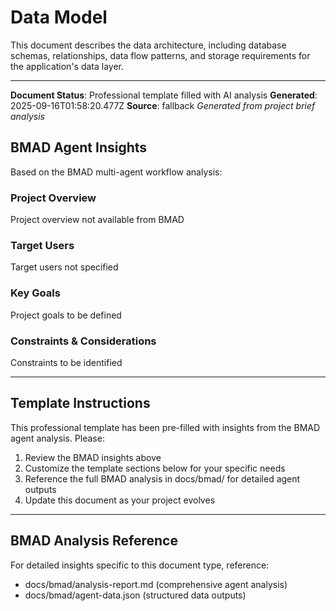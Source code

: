# Data Model

This document describes the data architecture, including database schemas, relationships, data flow patterns, and storage requirements for the application's data layer.

---
**Document Status**: Professional template filled with AI analysis
**Generated**: 2025-09-16T01:58:20.477Z
**Source**: fallback
*Generated from project brief analysis*

## BMAD Agent Insights

Based on the BMAD multi-agent workflow analysis:

### Project Overview
Project overview not available from BMAD

### Target Users
Target users not specified

### Key Goals
Project goals to be defined

### Constraints & Considerations
Constraints to be identified

---

## Template Instructions

This professional template has been pre-filled with insights from the BMAD agent analysis. Please:

1. Review the BMAD insights above
2. Customize the template sections below for your specific needs
3. Reference the full BMAD analysis in docs/bmad/ for detailed agent outputs
4. Update this document as your project evolves

---

## BMAD Analysis Reference

For detailed insights specific to this document type, reference:
- docs/bmad/analysis-report.md (comprehensive agent analysis)
- docs/bmad/agent-data.json (structured data outputs)
